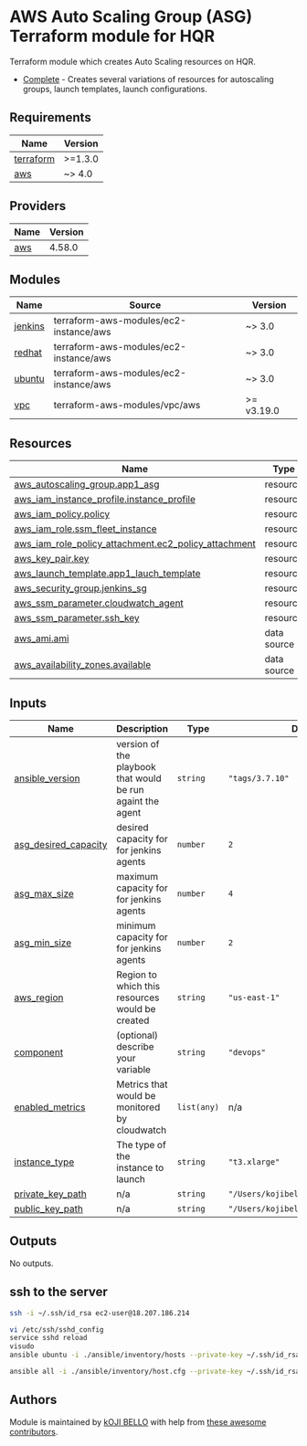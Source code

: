 # AWS Auto Scaling Group (ASG) Terraform module for HQR

Terraform module which creates Auto Scaling resources on HQR.

- [Complete](https://github.com/terraform-aws-modules/terraform-aws-autoscaling/tree/master/examples/complete) - Creates several variations of resources for autoscaling groups, launch templates, launch configurations.

<!-- BEGINNING OF PRE-COMMIT-TERRAFORM DOCS HOOK -->
## Requirements

| Name | Version |
|------|---------|
| <a name="requirement_terraform"></a> [terraform](#requirement\_terraform) | >=1.3.0 |
| <a name="requirement_aws"></a> [aws](#requirement\_aws) | ~> 4.0 |

## Providers

| Name | Version |
|------|---------|
| <a name="provider_aws"></a> [aws](#provider\_aws) | 4.58.0 |

## Modules

| Name | Source | Version |
|------|--------|---------|
| <a name="module_jenkins"></a> [jenkins](#module\_jenkins) | terraform-aws-modules/ec2-instance/aws | ~> 3.0 |
| <a name="module_redhat"></a> [redhat](#module\_redhat) | terraform-aws-modules/ec2-instance/aws | ~> 3.0 |
| <a name="module_ubuntu"></a> [ubuntu](#module\_ubuntu) | terraform-aws-modules/ec2-instance/aws | ~> 3.0 |
| <a name="module_vpc"></a> [vpc](#module\_vpc) | terraform-aws-modules/vpc/aws | >= v3.19.0 |

## Resources

| Name | Type |
|------|------|
| [aws_autoscaling_group.app1_asg](https://registry.terraform.io/providers/hashicorp/aws/latest/docs/resources/autoscaling_group) | resource |
| [aws_iam_instance_profile.instance_profile](https://registry.terraform.io/providers/hashicorp/aws/latest/docs/resources/iam_instance_profile) | resource |
| [aws_iam_policy.policy](https://registry.terraform.io/providers/hashicorp/aws/latest/docs/resources/iam_policy) | resource |
| [aws_iam_role.ssm_fleet_instance](https://registry.terraform.io/providers/hashicorp/aws/latest/docs/resources/iam_role) | resource |
| [aws_iam_role_policy_attachment.ec2_policy_attachment](https://registry.terraform.io/providers/hashicorp/aws/latest/docs/resources/iam_role_policy_attachment) | resource |
| [aws_key_pair.key](https://registry.terraform.io/providers/hashicorp/aws/latest/docs/resources/key_pair) | resource |
| [aws_launch_template.app1_lauch_template](https://registry.terraform.io/providers/hashicorp/aws/latest/docs/resources/launch_template) | resource |
| [aws_security_group.jenkins_sg](https://registry.terraform.io/providers/hashicorp/aws/latest/docs/resources/security_group) | resource |
| [aws_ssm_parameter.cloudwatch_agent](https://registry.terraform.io/providers/hashicorp/aws/latest/docs/resources/ssm_parameter) | resource |
| [aws_ssm_parameter.ssh_key](https://registry.terraform.io/providers/hashicorp/aws/latest/docs/resources/ssm_parameter) | resource |
| [aws_ami.ami](https://registry.terraform.io/providers/hashicorp/aws/latest/docs/data-sources/ami) | data source |
| [aws_availability_zones.available](https://registry.terraform.io/providers/hashicorp/aws/latest/docs/data-sources/availability_zones) | data source |

## Inputs

| Name | Description | Type | Default | Required |
|------|-------------|------|---------|:--------:|
| <a name="input_ansible_version"></a> [ansible\_version](#input\_ansible\_version) | version of the playbook that would be run againt the agent | `string` | `"tags/3.7.10"` | no |
| <a name="input_asg_desired_capacity"></a> [asg\_desired\_capacity](#input\_asg\_desired\_capacity) | desired capacity for for jenkins agents | `number` | `2` | no |
| <a name="input_asg_max_size"></a> [asg\_max\_size](#input\_asg\_max\_size) | maximum capacity for for jenkins agents | `number` | `4` | no |
| <a name="input_asg_min_size"></a> [asg\_min\_size](#input\_asg\_min\_size) | minimum capacity for for jenkins agents | `number` | `2` | no |
| <a name="input_aws_region"></a> [aws\_region](#input\_aws\_region) | Region to which this resources would be created | `string` | `"us-east-1"` | no |
| <a name="input_component"></a> [component](#input\_component) | (optional) describe your variable | `string` | `"devops"` | no |
| <a name="input_enabled_metrics"></a> [enabled\_metrics](#input\_enabled\_metrics) | Metrics that would be monitored by cloudwatch | `list(any)` | n/a | yes |
| <a name="input_instance_type"></a> [instance\_type](#input\_instance\_type) | The type of the instance to launch | `string` | `"t3.xlarge"` | no |
| <a name="input_private_key_path"></a> [private\_key\_path](#input\_private\_key\_path) | n/a | `string` | `"/Users/kojibello/.ssh/id_rsa"` | no |
| <a name="input_public_key_path"></a> [public\_key\_path](#input\_public\_key\_path) | n/a | `string` | `"/Users/kojibello/.ssh/id_rsa.pub"` | no |

## Outputs

No outputs.
<!-- END OF PRE-COMMIT-TERRAFORM DOCS HOOK -->

## ssh to the server
```sh
ssh -i ~/.ssh/id_rsa ec2-user@18.207.186.214

vi /etc/ssh/sshd_config
service sshd reload
visudo
ansible ubuntu -i ./ansible/inventory/hosts --private-key ~/.ssh/id_rsa -u ubuntu -m ping

ansible all -i ./ansible/inventory/host.cfg --private-key ~/.ssh/id_rsa -u ec2-user -m ping
```
## Authors

Module is maintained by [kOJI BELLO](https://github.com/antonbabenko) with help from [these awesome contributors](https://github.com/terraform-aws-modules/terraform-aws-autoscaling/graphs/contributors).

